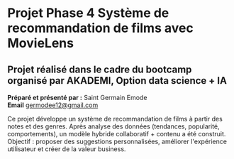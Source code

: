 # Projet Phase 4 Système de recommandation de films avec MovieLens
## Projet réalisé dans le cadre du bootcamp organisé par AKADEMI, Option data science + IA
**Préparé et présenté par :** Saint Germain Emode </br>
**Email** germodee12@gmail.com

Ce projet développe un système de recommandation de films à partir des notes et des genres. Après analyse des données (tendances, popularité, comportements), un modèle hybride collaboratif + contenu a été construit. Objectif : proposer des suggestions personnalisées, améliorer l'expérience utilisateur et créer de la valeur business.
